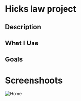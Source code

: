 # Hicks law project

<h2>Description</h2>

<h2>What I Use</h2>

<h2>Goals</h2>

# Screenshoots
![Home](https://user-images.githubusercontent.com/84588706/152720377-f600cdc0-1989-40c8-8384-cc2d78e0af4c.jpg)
